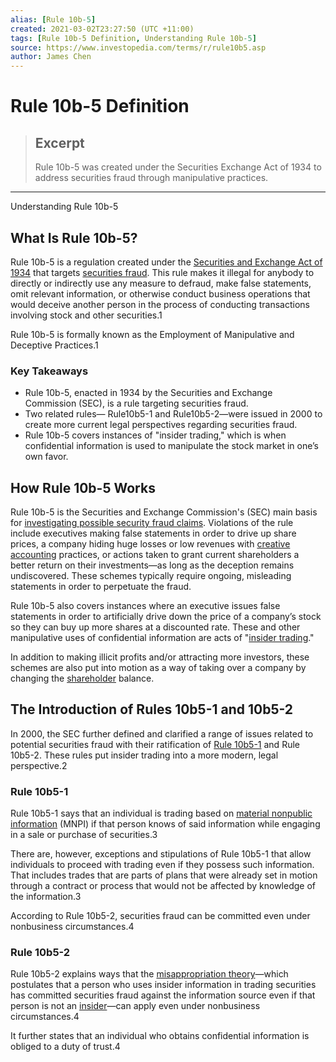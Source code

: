 ```yaml
---
alias: [Rule 10b-5]
created: 2021-03-02T23:27:50 (UTC +11:00)
tags: [Rule 10b-5 Definition, Understanding Rule 10b-5]
source: https://www.investopedia.com/terms/r/rule10b5.asp
author: James Chen
---
```


# Rule 10b-5 Definition

> ## Excerpt
> Rule 10b-5 was created under the Securities Exchange Act of 1934 to address securities fraud through manipulative practices.

---

Understanding Rule 10b-5
## What Is Rule 10b-5?

Rule 10b-5 is a regulation created under the [Securities and Exchange Act of 1934](https://www.investopedia.com/terms/s/seact1934.asp) that targets [securities fraud](https://www.investopedia.com/terms/s/securities-fraud.asp). This rule makes it illegal for anybody to directly or indirectly use any measure to defraud, make false statements, omit relevant information, or otherwise conduct business operations that would deceive another person in the process of conducting transactions involving stock and other securities.1

Rule 10b-5 is formally known as the Employment of Manipulative and Deceptive Practices.1

### Key Takeaways

-   Rule 10b-5, enacted in 1934 by the Securities and Exchange Commission (SEC), is a rule targeting securities fraud.
-   Two related rules— Rule10b5-1 and Rule10b5-2—were issued in 2000 to create more current legal perspectives regarding securities fraud.
-   Rule 10b-5 covers instances of "insider trading," which is when confidential information is used to manipulate the stock market in one’s own favor.

## How Rule 10b-5 Works

Rule 10b-5 is the Securities and Exchange Commission's (SEC) main basis for [investigating possible security fraud claims](https://www.investopedia.com/articles/investing/021815/how-sec-tracks-insider-trading.asp). Violations of the rule include executives making false statements in order to drive up share prices, a company hiding huge losses or low revenues with [creative accounting](https://www.investopedia.com/terms/c/creative-accounting.asp) practices, or actions taken to grant current shareholders a better return on their investments—as long as the deception remains undiscovered. These schemes typically require ongoing, misleading statements in order to perpetuate the fraud.

Rule 10b-5 also covers instances where an executive issues false statements in order to artificially drive down the price of a company’s stock so they can buy up more shares at a discounted rate. These and other manipulative uses of confidential information are acts of "[insider trading](https://www.investopedia.com/terms/i/insidertrading.asp)."

In addition to making illicit profits and/or attracting more investors, these schemes are also put into motion as a way of taking over a company by changing the [shareholder](https://www.investopedia.com/terms/s/shareholder.asp) balance.

## The Introduction of Rules 10b5-1 and 10b5-2

In 2000, the SEC further defined and clarified a range of issues related to potential securities fraud with their ratification of [Rule 10b5-1](https://www.investopedia.com/terms/r/rule-10b5-1.asp) and Rule 10b5-2. These rules put insider trading into a more modern, legal perspective.2

### Rule 10b5-1

Rule 10b5-1 says that an individual is trading based on [material nonpublic information](https://www.investopedia.com/terms/m/materialinsiderinformation.asp) (MNPI) if that person knows of said information while engaging in a sale or purchase of securities.3

There are, however, exceptions and stipulations of Rule 10b5-1 that allow individuals to proceed with trading even if they possess such information. That includes trades that are parts of plans that were already set in motion through a contract or process that would not be affected by knowledge of the information.3

According to Rule 10b5-2, securities fraud can be committed even under nonbusiness circumstances.4

### Rule 10b5-2

Rule 10b5-2 explains ways that the [misappropriation theory](https://www.investopedia.com/terms/m/misappropriation_theory.asp)—which postulates that a person who uses insider information in trading securities has committed securities fraud against the information source even if that person is not an [insider](https://www.investopedia.com/terms/i/insider.asp)—can apply even under nonbusiness circumstances.4

It further states that an individual who obtains confidential information is obliged to a duty of trust.4
